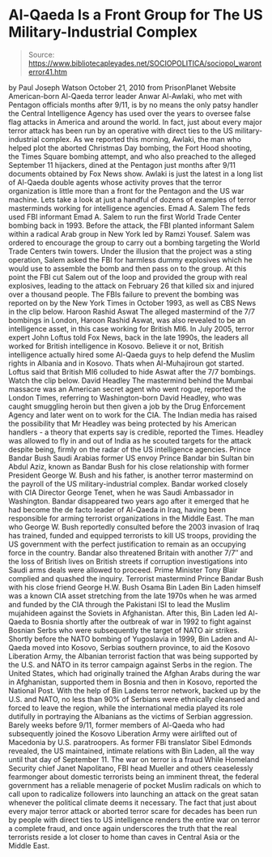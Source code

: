 # Al-Qaeda Is a Front Group for The US Military-Industrial Complex

> Source: https://www.bibliotecapleyades.net/SOCIOPOLITICA/sociopol_waronterror41.htm

by Paul Joseph Watson
October 21, 2010
from
PrisonPlanet Website
American-born Al-Qaeda terror leader Anwar Al-Awlaki, who met with
Pentagon officials months after
9/11,
is by no means the only patsy handler the Central Intelligence Agency has
used over the years to oversee false flag attacks in America and around the
world.
In fact, just about every major terror attack
has been run by an operative with direct ties to the US military-industrial
complex.
As we reported this morning, Awlaki, the man who helped plot the aborted
Christmas Day bombing, the Fort Hood shooting, the Times Square bombing
attempt, and who also preached to the alleged September 11 hijackers, dined
at the Pentagon just months after 9/11 documents obtained by Fox News show.
Awlaki is just the latest in a long list of Al-Qaeda double agents whose
activity proves that the terror organization is little more than a front for
the Pentagon and the US war machine.
Lets take a look at just a handful of dozens of
examples of terror masterminds working for intelligence agencies.
Emad A. Salem
The feds used FBI informant Emad A. Salem to run the first World
Trade Center bombing back in 1993.
Before the attack, the FBI planted informant Salem within a radical Arab
group in New York led by Ramzi Yousef. Salem was ordered to encourage
the group to carry out a bombing targeting the World Trade Centers twin
towers.
Under the illusion that the project was a sting
operation, Salem asked the FBI for harmless dummy explosives which he would
use to assemble the bomb and then pass on to the group.
At this point the FBI cut Salem out of the loop
and provided the group with real explosives, leading to the attack on
February 26 that killed six and injured over a thousand people.
The FBIs failure to prevent the bombing was
reported on by the New York Times in October 1993, as well as CBS News in
the clip below.
Haroon Rashid Aswat
The alleged mastermind of the 7/7 bombings in London, Haroon Rashid Aswat,
was also revealed to be an intelligence asset, in this case working for
British MI6.
In July 2005, terror expert John Loftus told Fox News,
back in the late 1990s, the leaders all
worked for British intelligence in Kosovo. Believe it or not, British
intelligence actually hired some Al-Qaeda guys to help defend the Muslim
rights in Albania and in Kosovo. Thats when Al-Muhajiroun got started.
Loftus said that British MI6 colluded to hide
Aswat after the 7/7 bombings. Watch the clip below.
David Headley
The mastermind behind the Mumbai massacre was an American secret agent who
went rogue, reported the London Times, referring to Washington-born
David Headley, who was caught smuggling heroin but then given a job by
the Drug Enforcement Agency and later went on to work for the CIA.
The Indian media has raised the possibility
that Mr Headley was being protected by his American handlers - a theory
that experts say is credible, reported the Times.
Headley was allowed to fly in and out of India
as he scouted targets for the attack despite being,
firmly on the radar of the US intelligence
agencies.
Prince Bandar Bush
Saudi Arabias former US envoy Prince Bandar bin Sultan bin Abdul Aziz,
known as Bandar Bush for his close relationship with former President
George W. Bush and his father,
is another terror mastermind on the payroll of the US military-industrial
complex.
Bandar worked closely with CIA Director
George Tenet, when he was Saudi Ambassador in Washington.
Bandar disappeared two years ago after it emerged that he had become the de
facto leader of Al-Qaeda in Iraq, having been responsible for arming
terrorist organizations in the Middle East.
The man who George W. Bush reportedly consulted
before the 2003 invasion of Iraq has trained, funded and equipped terrorists
to kill US troops, providing the US government with the perfect
justification to remain as an occupying force in the country.
Bandar also threatened Britain with another 7/7″ and the loss of British
lives on British streets if corruption investigations into Saudi arms deals
were allowed to proceed.
Prime Minister Tony Blair complied and
quashed the inquiry.
Terrorist mastermind Prince
Bandar Bush
with his close friend George
H.W. Bush
Osama Bin Laden
Bin Laden himself was a known CIA asset stretching from the late 1970s when
he was armed and funded by
the CIA through the
Pakistani ISI to lead
the Muslim mujahideen against the Soviets in Afghanistan.
After this,
Bin Laden led Al-Qaeda to Bosnia
shortly after the outbreak of war in 1992 to fight against Bosnian Serbs who
were subsequently the target of NATO air strikes.
Shortly before the NATO bombing of Yugoslavia in 1999, Bin Laden and
Al-Qaeda moved into Kosovo, Serbias southern province, to aid the Kosovo
Liberation Army, the Albanian terrorist faction that was being supported by
the U.S. and
NATO in its terror campaign against Serbs
in the region.
The United States, which had originally
trained the Afghan Arabs during the war in Afghanistan, supported them
in Bosnia and then in Kosovo, reported the National Post.
With the help of Bin Ladens terror network,
backed up by the U.S. and NATO, no less than 90% of Serbians were
ethnically cleansed and forced to leave the region, while the
international media played its role dutifully in portraying the Albanians as
the victims of Serbian aggression.
Barely weeks before 9/11, former members of Al-Qaeda who had subsequently
joined the Kosovo Liberation Army were airlifted out of Macedonia by U.S.
paratroopers.
As former FBi translator Sibel Edmonds revealed, the US maintained,
intimate relations with Bin Laden, all
the way until that day of
September 11.
The war on terror is a
fraud
While Homeland Security chief Janet Napolitano, FBI head Mueller and
others ceaselessly fearmonger about domestic terrorists being an imminent
threat, the federal government has a reliable menagerie of pocket Muslim
radicals on which to call upon to radicalize followers into launching an
attack on the great satan whenever the political climate deems it
necessary.
The fact that just about every major terror attack or aborted terror
scare for decades has been run by people with direct ties to US intelligence
renders the entire war on terror a complete fraud, and once again
underscores the truth that the real terrorists reside a lot
closer to home than caves in Central Asia or the Middle East.
